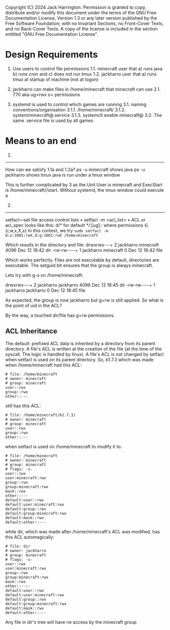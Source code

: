Copyright (C)  2024 Jack Harrington.
Permission is granted to copy, distribute and/or modify this document
under the terms of the GNU Free Documentation License, Version 1.3
or any later version published by the Free Software Foundation;
with no Invariant Sections, no Front-Cover Texts, and no Back-Cover Texts.
A copy of the license is included in the section entitled "GNU
Free Documentation License".

Design Requirements
===================
1. Use users to control file permissions
    1.1. minecraft user that a) runs java b) runs cron and c) does not run tmux
    1.2. jackharro user that a) runs tmux at startup of machine (not at logon)

2. jackharro can make files in /home/minecraft that minecraft can use
    2.1. 770 aka ug=rwx o= permissions

3. systemd is used to control which games are running
    3.1. naming conventions/organisation
        3.1.1. /home/minecraft/<game>
        3.1.2. system/minecraft@.service
        3.1.3. systemctl enable minecraft@<game>
    3.2. The same .service file is used by all games


Means to an end
===============

1.
---
How can we satisfy 1.1a and 1.2a?
ps -u minecraft shows java
ps -u jackharro shows tmux
java is run under a tmux window

This is further complicated by 3 as the Unit.User is minecraft and ExecStart is /home/minecraft/<game>/start. Without systemd, the tmux window could execute a 

2.
---

setfacl—set file access control lists
    • setfacl -m <acl\_list> <file>
    • ACL or acl\_spec looks like this:
        d/* for default \*/:[ug]:<uid>:<permissions>
        where permissions ∈ {r,w,x,X,s}
In this context, we try `sudo setfacl -m d:u:1001:rwX,d:g:1001:rwX /home/minecraft`

Which results in the directory and file:
drwxrws---+ 2 jackharro minecraft 4096 Dec 12 18:42 dir
-rw-rw----+ 1 jackharro minecraft    0 Dec 12 18:42 file

Which works perfectly. Files are not executable by default, directories are executable. The setguid bit ensures that the group is always minecraft.

Lets try with g-s on /home/minecraft:

drwxrwx---+ 2 jackharro jackharro 4096 Dec 12 18:45 dir
-rw-rw----+ 1 jackharro jackharro    0 Dec 12 18:45 file


As expected, the group is now jackharro but g+rw is still applied. So what is the point of uid in the ACL?

By the way, a touched dir/file has g+rw permissions.

ACL Inheritance
---------------

The default: prefixed ACL data is inherited by a directory from its parent directory. A file's ACL is written at the creation of the file (at the time of the syscall. The logic is handled by linux). A file's ACL is not changed by setfacl when setfacl is used on its parent directory. So, b1.7.3 which was made when /home/minecraft had this ACL:

```
# file: /home/minecraft
# owner: minecraft
# group: minecraft
user::rwx
group::rwx
other::---
```

still has this ACL:

```
# file: /home/minecraft/b1.7.3/
# owner: minecraft
# group: minecraft
user::rwx
group::rwx
other::---
```

when setfacl is used on /home/minecraft to modify it to:

```
# file: /home/minecraft
# owner: minecraft 
# group: minecraft 
# flags: -s-
user::rwx
user:minecraft:rwx 
group::rwx
group:minecraft:rwx
mask::rwx
other::---
default:user::rwx
default:user:minecraft:rwx
default:group::rwx 
default:group:minecraft:rwx
default:mask::rwx
default:other::--- 
```

while dir, which was made after /home/minecraft's ACL was modified, has this ACL automagically:
```
# file: dir
# owner: jackharro 
# group: minecraft 
# flags: -s-
user::rwx
user:minecraft:rwx 
group::rwx
group:minecraft:rwx
mask::rwx
other::--:-
default:user::rwx
default:user:minecraft:rwx
default:group::rwx 
default:group:minecraft:rwx
default:mask::rwx
default:other::--- 
```

Any file in dir's tree will have rw access by the minecraft group
